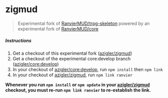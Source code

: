 # zigmud

> Experimental fork of [RanvierMUD/trpg-skeleton](https://github.com/RanvierMUD/trpg-skeleton) powered by an experimental fork of [RanvierMUD/core](https://github.com/azigler/core)

##### Instructions

1. Get a checkout of this experimental fork ([azigler/zigmud](https://github.com/azigler/zigmud))
2. Get a checkout of the experimental core:develop branch ([azigler/core:develop](https://github.com/azigler/core/tree/develop))
3. In your checkout of [azigler/core:develop](https://github.com/azigler/core/tree/develop), run `npm install` then `npm link`
4. In your checkout of [azigler/zigmud](https://github.com/azigler/zigmud), run `npm link ranvier`

**Whenever you run `npm install` or `npm update` in your [azigler/zigmud](https://github.com/azigler/zigmud) checkout, you must re-run `npm link ranvier` to re-establish the link.**